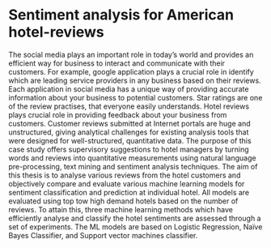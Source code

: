 # Sentiment analysis for American hotel-reviews

The social media plays an important role in today’s world and provides an efficient way for business to interact and communicate with their customers. For example, google application plays a crucial role in identify which are leading service providers in any business based on their reviews. Each application in social media has a unique way of providing accurate information about your business to potential customers. Star ratings are one of the review practises, that everyone easily understands.
Hotel reviews plays crucial role in providing feedback about your business from customers. Customer reviews submitted at Internet portals are huge and unstructured, giving analytical challenges for existing analysis tools that were designed for well-structured, quantitative data. 
The purpose of this case study offers supervisory suggestions to hotel managers by turning words and reviews into quantitative measurements using natural language pre-processing, text mining and sentiment analysis techniques.
The aim of this thesis is to analyse various reviews from the hotel customers and objectively compare and evaluate various machine learning models for sentiment classification and prediction at individual hotel. All models are evaluated using top tow  high demand hotels based on the number of reviews. To attain this, three machine learning methods which have efficiently analyse and classify the hotel sentiments are assessed through a set of experiments. The ML models are based on Logistic Regression, Naïve Bayes Classifier, and Support vector machines classifier. 
